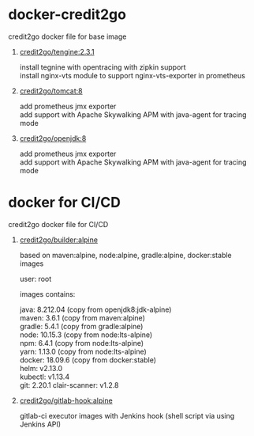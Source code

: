 # docker-credit2go

credit2go docker file for base image

1. [credit2go/tengine:2.3.1](https://hub.docker.com/r/credit2go/tengine/tags)

	install tegnine with opentracing with zipkin support  
	install nginx-vts module to support nginx-vts-exporter in prometheus

2. [credit2go/tomcat:8](https://hub.docker.com/r/credit2go/tomcat/tags)

	add prometheus jmx exporter  
	add support with Apache Skywalking APM with java-agent for tracing mode

3. [credit2go/openjdk:8](https://hub.docker.com/r/credit2go/openjdk/tags)

	add prometheus jmx exporter  
	add support with Apache Skywalking APM with java-agent for tracing mode
	
# docker for CI/CD

credit2go docker file for CI/CD

1. [credit2go/builder:alpine](https://hub.docker.com/r/credit2go/builder/tags)

    based on maven:alpine, node:alpine, gradle:alpine, docker:stable images  

    user: root
    
    images contains:  
    
    java: 8.212.04 (copy from openjdk8:jdk-alpine)  
    maven: 3.6.1 (copy from maven:alpine)  
    gradle: 5.4.1 (copy from gradle:alpine)  
    node: 10.15.3 (copy from node:lts-alpine)  
    npm: 6.4.1 (copy from node:lts-alpine)  
    yarn: 1.13.0 (copy from node:lts-alpine)  
    docker: 18.09.6 (copy from docker:stable)  
    helm: v2.13.0  
    kubectl: v1.13.4  
    git: 2.20.1
    clair-scanner: v1.2.8      

2. [credit2go/gitlab-hook:alpine](https://hub.docker.com/r/credit2go/gitlab-hook/tags)
	
	gitlab-ci executor images with Jenkins hook (shell script via using Jenkins API)  
